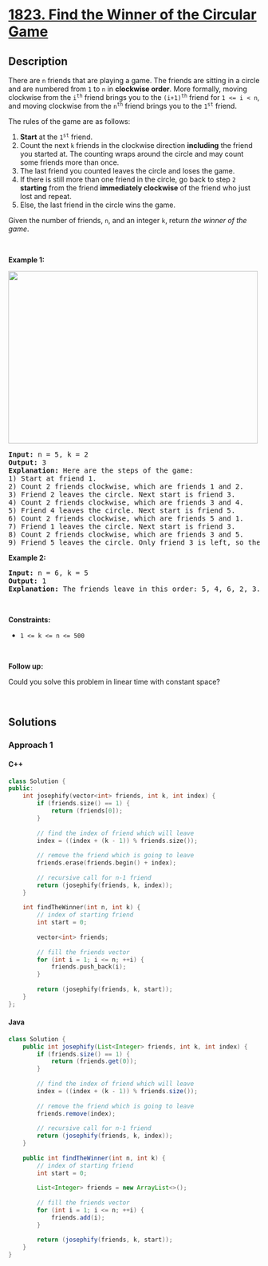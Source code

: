 # [1823. Find the Winner of the Circular Game](https://leetcode.com/problems/find-the-winner-of-the-circular-game)

## Description

<p>There are <code>n</code> friends that are playing a game. The friends are sitting in a circle and are numbered from <code>1</code> to <code>n</code> in <strong>clockwise order</strong>. More formally, moving clockwise from the <code>i<sup>th</sup></code> friend brings you to the <code>(i+1)<sup>th</sup></code> friend for <code>1 &lt;= i &lt; n</code>, and moving clockwise from the <code>n<sup>th</sup></code> friend brings you to the <code>1<sup>st</sup></code> friend.</p>

<p>The rules of the game are as follows:</p>

<ol>
    <li><strong>Start</strong> at the <code>1<sup>st</sup></code> friend.</li>
    <li>Count the next <code>k</code> friends in the clockwise direction <strong>including</strong> the friend you started at. The counting wraps around the circle and may count some friends more than once.</li>
    <li>The last friend you counted leaves the circle and loses the game.</li>
    <li>If there is still more than one friend in the circle, go back to step <code>2</code> <strong>starting</strong> from the friend <strong>immediately clockwise</strong> of the friend who just lost and repeat.</li>
    <li>Else, the last friend in the circle wins the game.</li>
</ol>

<p>Given the number of friends, <code>n</code>, and an integer <code>k</code>, return <em>the winner of the game</em>.</p>
<p>&nbsp;</p>

<p><strong class="example">Example 1:</strong></p>
<img alt="" src="https://fastly.jsdelivr.net/gh/doocs/leetcode@main/solution/1800-1899/1823.Find%20the%20Winner%20of%20the%20Circular%20Game/images/ic234-q2-ex11.png" style="width: 500px; height: 345px;" />
<pre>
<strong>Input:</strong> n = 5, k = 2
<strong>Output:</strong> 3
<strong>Explanation:</strong> Here are the steps of the game:
1) Start at friend 1.
2) Count 2 friends clockwise, which are friends 1 and 2.
3) Friend 2 leaves the circle. Next start is friend 3.
4) Count 2 friends clockwise, which are friends 3 and 4.
5) Friend 4 leaves the circle. Next start is friend 5.
6) Count 2 friends clockwise, which are friends 5 and 1.
7) Friend 1 leaves the circle. Next start is friend 3.
8) Count 2 friends clockwise, which are friends 3 and 5.
9) Friend 5 leaves the circle. Only friend 3 is left, so they are the winner.</pre>

<p><strong class="example">Example 2:</strong></p>
<pre>
<strong>Input:</strong> n = 6, k = 5
<strong>Output:</strong> 1
<strong>Explanation:</strong> The friends leave in this order: 5, 4, 6, 2, 3. The winner is friend 1.
</pre>
<p>&nbsp;</p>

<p><strong>Constraints:</strong></p>
<ul>
    <li><code>1 &lt;= k &lt;= n &lt;= 500</code></li>
</ul>
<p>&nbsp;</p>

<p><strong>Follow up:</strong></p>
<p>Could you solve this problem in linear time with constant space?</p>
<p>&nbsp;</p>

## Solutions

### **Approach 1**

<!-- tabs:start -->

#### C++

```cpp
class Solution {
public:
    int josephify(vector<int> friends, int k, int index) {
        if (friends.size() == 1) {
            return (friends[0]);
        }
        
        // find the index of friend which will leave
        index = ((index + (k - 1)) % friends.size());
        
        // remove the friend which is going to leave
        friends.erase(friends.begin() + index);
        
        // recursive call for n-1 friend
        return (josephify(friends, k, index));
    }
    
    int findTheWinner(int n, int k) {
        // index of starting friend
        int start = 0;
        
        vector<int> friends;
        
        // fill the friends vector
        for (int i = 1; i <= n; ++i) {
            friends.push_back(i);
        }
        
        return (josephify(friends, k, start));
    }
};
```

#### Java

```java
class Solution {
    public int josephify(List<Integer> friends, int k, int index) {
        if (friends.size() == 1) {
            return (friends.get(0));
        }
        
        // find the index of friend which will leave
        index = ((index + (k - 1)) % friends.size());
        
        // remove the friend which is going to leave
        friends.remove(index);
        
        // recursive call for n-1 friend
        return (josephify(friends, k, index));
    }
    
    public int findTheWinner(int n, int k) {
        // index of starting friend
        int start = 0;
        
        List<Integer> friends = new ArrayList<>();
        
        // fill the friends vector
        for (int i = 1; i <= n; ++i) {
            friends.add(i);
        }
        
        return (josephify(friends, k, start));
    }
}
```

<!-- tabs:end -->